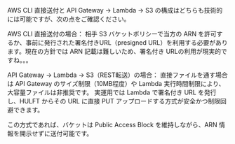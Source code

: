AWS CLI 直接送付と API Gateway → Lambda → S3 の構成はどちらも技術的には可能ですが、次の点をご確認ください。

AWS CLI 直接送付の場合：
相手 S3 バケットポリシーで当方の ARN を許可するか、事前に発行された署名付きURL（presigned URL）を利用する必要があります。現在の方針では ARN 記載は難しいため、署名付き URLの利用が現実的ですね。。。

API Gateway → Lambda → S3（REST転送）の場合：
直接ファイルを通す場合は API Gateway のサイズ制限（10MB程度）や Lambda 実行時間制限により、大容量ファイルは非推奨です。
実運用では Lambda で署名付き URL を発行し、HULFT からその URL に直接 PUT アップロードする方式が安全かつ制限回避できます。

この方式であれば、バケットは Public Access Block を維持しながら、ARN 情報を開示せずに送付可能です。
